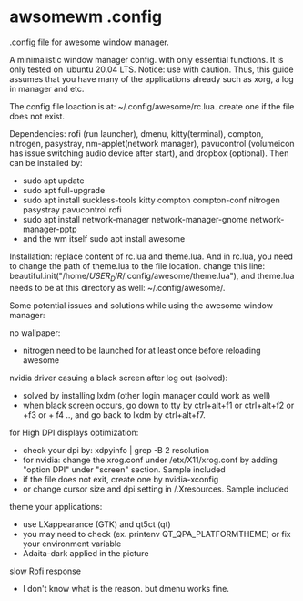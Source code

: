 # awsomewm .config

.config file for awesome window manager.

A minimalistic window manager config. with only essential functions.
It is only tested on lubuntu 20.04 LTS. Notice: use with caution.
Thus, this guide assumes that you have many of the applications already such as xorg, a log in manager and etc. 

The config file loaction is at: ~/.config/awesome/rc.lua. create one if the file does not exist. 

Dependencies: rofi (run launcher), dmenu, kitty(terminal), compton, nitrogen, pasystray, nm-applet(network manager), pavucontrol (volumeicon has issue switching audio device after start), and dropbox (optional). Then can be installed by: 
- sudo apt update
- sudo apt full-upgrade
- sudo apt install suckless-tools kitty compton compton-conf nitrogen pasystray pavucontrol rofi
- sudo apt install network-manager network-manager-gnome network-manager-pptp
- and the wm itself sudo apt install awesome

Installation: replace content of rc.lua and theme.lua. And in rc.lua, you need to change the path of theme.lua to the file location. change this line: beautiful.init("/home/$USER_DIR$/.config/awesome/theme.lua"), and theme.lua needs to be at this directory as well: ~/.config/awesome/. 

Some potential issues and solutions while using the awesome window manager:

no wallpaper:
- nitrogen need to be launched for at least once before reloading awesome

nvidia driver casuing a black screen after log out (solved):
- solved by installing lxdm (other login manager could work as well)
- when black screen occurs, go down to tty by ctrl+alt+f1 or ctrl+alt+f2 or +f3 or + f4 .., and go back to lxdm by ctrl+alt+f7.

for High DPI displays optimization:
- check your dpi by: xdpyinfo | grep -B 2 resolution
- for nvidia: change the xrog.conf under /etx/X11/xrog.conf by adding "option DPI" under "screen" section. Sample included
- if the file does not exit, create one by nvidia-xconfig
- or change cursor size and dpi setting in /.Xresources. Sample included

theme your applications: 
- use LXappearance (GTK) and qt5ct (qt)
- you may need to check (ex. printenv QT_QPA_PLATFORMTHEME) or fix your environment variable
- Adaita-dark applied in the picture 

slow Rofi response
- I don't know what is the reason. but dmenu works fine.
